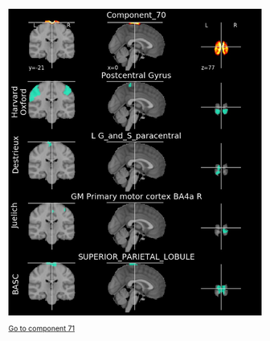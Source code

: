 ![70](preliminary/70.jpg "Component 70")

[Go to component 71](https://parietal-inria.github.io/MODL_atlas/128/71 "Component 71")
